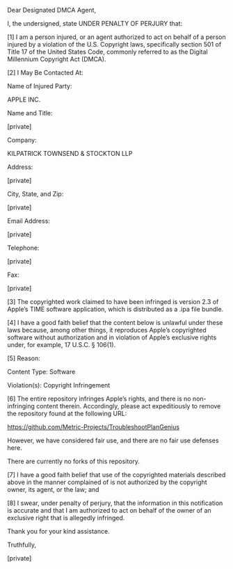 Dear Designated DMCA Agent,

 

I, the undersigned, state UNDER PENALTY OF PERJURY that:

 

[1]        I am a person injured, or an agent authorized to act on behalf of a person injured by a violation of the U.S. Copyright laws, specifically section 501 of Title 17 of the United States Code, commonly referred to as the Digital Millennium Copyright Act (DMCA).

 

[2]        I May Be Contacted At:

 

Name of Injured Party:

APPLE INC.

Name and Title:

[private]

Company:

KILPATRICK TOWNSEND & STOCKTON LLP

Address:

[private]

City, State, and Zip:

[private]

Email Address:

[private]

Telephone:

[private]

Fax:

[private]

 

[3]        The copyrighted work claimed to have been infringed is version 2.3 of Apple’s TIME software application, which is distributed as a .ipa file bundle.

 

[4]        I have a good faith belief that the content below is unlawful under these laws because, among other things, it reproduces Apple’s copyrighted software without authorization and in violation of Apple’s exclusive rights under, for example, 17 U.S.C. § 106(1).

 

[5]        Reason:

Content Type:            Software

Violation(s):               Copyright Infringement

 

[6]        The entire repository infringes Apple’s rights, and there is no non-infringing content therein. Accordingly, please act expeditiously to remove the repository found at the following URL:

 

https://github.com/Metric-Projects/TroubleshootPlanGenius

However, we have considered fair use, and there are no fair use defenses here. 
 

There are currently no forks of this repository.
 

[7]        I have a good faith belief that use of the copyrighted materials described above in the manner complained of is not authorized by the copyright owner, its agent, or the law; and

 

[8]        I swear, under penalty of perjury, that the information in this notification is accurate and that I am authorized to act on behalf of the owner of an exclusive right that is allegedly infringed.

 

Thank you for your kind assistance.

 

Truthfully,

 

[private]
